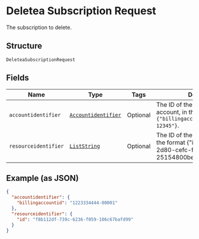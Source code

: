 
# Deletea Subscription Request

The subscription to delete.

## Structure

`DeleteaSubscriptionRequest`

## Fields

| Name | Type | Tags | Description |
|  --- | --- | --- | --- |
| `accountidentifier` | [`Accountidentifier`](../../doc/models/accountidentifier.md) | Optional | The ID of the authenticating billing account, in the format `{"billingaccountid":"1234567890-12345"}`. |
| `resourceidentifier` | [`ListString`](../../doc/models/list-string.md) | Optional | The ID of the target to delete, in the format {"id": "dd1682d3-2d80-cefc-f3ee-25154800beff"}. |

## Example (as JSON)

```json
{
  "accountidentifier": {
    "billingaccountid": "1223334444-00001"
  },
  "resourceidentifier": {
    "id": "f8b112df-739c-6236-f059-106c67bafd99"
  }
}
```

